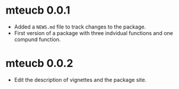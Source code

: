 # mteucb 0.0.1

* Added a `NEWS.md` file to track changes to the package.
* First version of a package with three indvidual functions and one compund function.

# mteucb 0.0.2

* Edit the description of vignettes and the package site.
